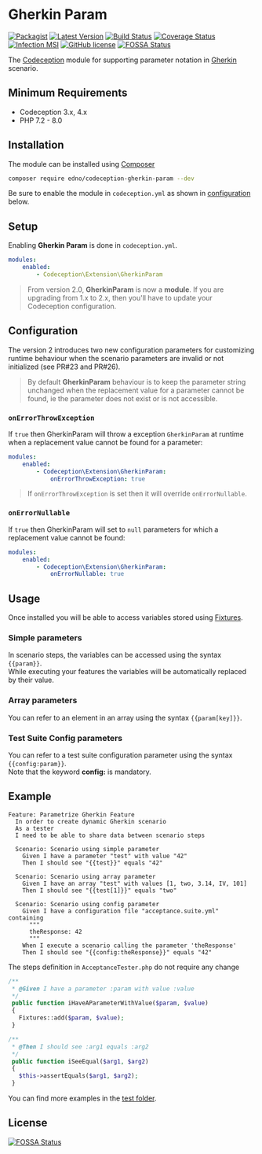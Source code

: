 # Gherkin Param

[![Packagist](https://img.shields.io/packagist/dt/edno/codeception-gherkin-param.svg?style=flat-square)](https://packagist.org/packages/edno/codeception-gherkin-param)
[![Latest Version](https://img.shields.io/packagist/v/edno/codeception-gherkin-param.svg?style=flat-square)](https://packagist.org/packages/edno/codeception-gherkin-param)
[![Build Status](https://img.shields.io/travis/com/edno/codeception-gherkin-param.svg?style=flat-square)](https://travis-ci.com/edno/codeception-gherkin-param)
[![Coverage Status](https://img.shields.io/coveralls/edno/codeception-gherkin-param.svg?style=flat-square)](https://coveralls.io/github/edno/codeception-gherkin-param?branch=main)
[![Infection MSI](https://badge.stryker-mutator.io/github.com/edno/codeception-gherkin-param/main)](https://infection.github.io)
[![GitHub license](https://img.shields.io/badge/license-Apache%202-blue.svg?style=flat-square)](https://raw.githubusercontent.com/edno/codeception-gherkin-param/main/LICENSE)
[![FOSSA Status](https://app.fossa.io/api/projects/git%2Bgithub.com%2Fedno%2Fcodeception-gherkin-param.svg?type=shield)](https://app.fossa.io/projects/git%2Bgithub.com%2Fedno%2Fcodeception-gherkin-param?ref=badge_shield)

The [Codeception](http://codeception.com/) module for supporting parameter notation
in [Gherkin](https://codeception.com/docs/07-BDD)
scenario.

## Minimum Requirements

- Codeception 3.x, 4.x
- PHP 7.2 - 8.0

## Installation

The module can be installed using [Composer](https://getcomposer.org)

```bash
composer require edno/codeception-gherkin-param --dev
```

Be sure to enable the module in `codeception.yml` as shown in
[configuration](#configuration) below.

## Setup

Enabling **Gherkin Param** is done in `codeception.yml`.

```yaml
modules:
    enabled:
        - Codeception\Extension\GherkinParam
```

> From version 2.0, **GherkinParam** is now a **module**.
> If you are upgrading from 1.x to 2.x, then you'll have to update your Codeception configuration.

## Configuration

The version 2 introduces two new configuration parameters for customizing runtime behaviour when the scenario parameters are invalid or not initialized (see PR#23 and PR#26).

> By default **GherkinParam**  behaviour is to keep the parameter string unchanged when the replacement value for a parameter cannot be found, ie the parameter does not exist or is not accessible.

### `onErrorThrowException`

If `true` then GherkinParam will throw a exception `GherkinParam` at runtime when a replacement value cannot be found for a parameter:

```yaml
modules:
    enabled:
        - Codeception\Extension\GherkinParam:
            onErrorThrowException: true
```

> If `onErrorThrowException` is set then it will override `onErrorNullable`.

### `onErrorNullable`

If `true` then GherkinParam will set to `null` parameters for which a replacement value cannot be found:

```yaml
modules:
    enabled:
        - Codeception\Extension\GherkinParam:
            onErrorNullable: true
```

## Usage

Once installed you will be able to access variables stored using
[Fixtures](https://codeception.com/docs/reference/Fixtures.html).  

### Simple parameters

In scenario steps, the variables can be accessed using the syntax `{{param}}`.  
While executing your features the variables will be automatically replaced by their value.

### Array parameters

You can refer to an element in an array using the syntax `{{param[key]}}`.  

### Test Suite Config parameters

You can refer to a test suite configuration parameter using the syntax `{{config:param}}`.  
Note that the keyword **config:** is mandatory.

## Example

```gherkin
Feature: Parametrize Gherkin Feature
  In order to create dynamic Gherkin scenario
  As a tester
  I need to be able to share data between scenario steps

  Scenario: Scenario using simple parameter
    Given I have a parameter "test" with value "42"
    Then I should see "{{test}}" equals "42"

  Scenario: Scenario using array parameter
    Given I have an array "test" with values [1, two, 3.14, IV, 101]
    Then I should see "{{test[1]}}" equals "two"

  Scenario: Scenario using config parameter
    Given I have a configuration file "acceptance.suite.yml" containing
      """
      theResponse: 42
      """
    When I execute a scenario calling the parameter 'theResponse'
    Then I should see "{{config:theResponse}}" equals "42"
```

The steps definition in `AcceptanceTester.php` do not require any change

```php
/**
 * @Given I have a parameter :param with value :value
 */
 public function iHaveAParameterWithValue($param, $value)
 {
   Fixtures::add($param, $value);
 }

/**
 * @Then I should see :arg1 equals :arg2
 */
 public function iSeeEqual($arg1, $arg2)
 {
   $this->assertEquals($arg1, $arg2);
 }
```

 You can find more examples in the [test folder](https://github.com/edno/codeception-gherkin-param/tree/main/tests/acceptance).

## License

[![FOSSA Status](https://app.fossa.io/api/projects/git%2Bgithub.com%2Fedno%2Fcodeception-gherkin-param.svg?type=large)](https://app.fossa.io/projects/git%2Bgithub.com%2Fedno%2Fcodeception-gherkin-param?ref=badge_large)
